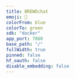 ```yaml
---
title: BREWDchat
emoji: 💬
colorFrom: blue
colorTo: green
sdk: "docker"
app_port: 7860
base_path: "/"
fullWidth: true
pinned: false
hf_oauth: false
disable_embedding: false
---
```


